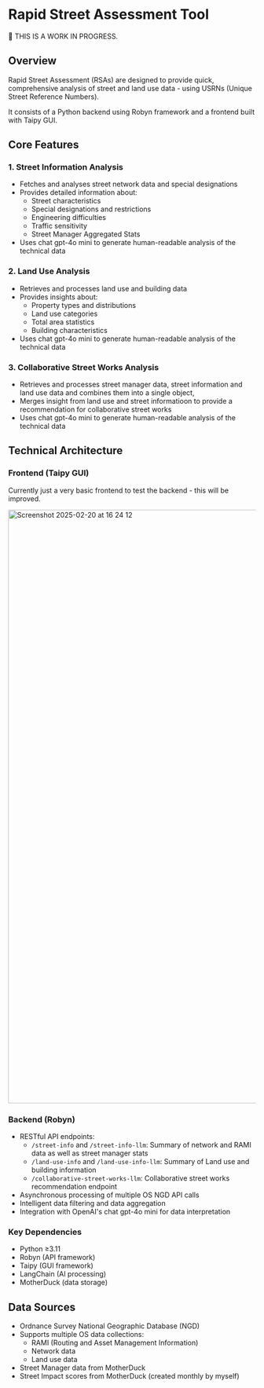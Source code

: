 # Rapid Street Assessment Tool

🚧 THIS IS A WORK IN PROGRESS.

## Overview

Rapid Street Assessment (RSAs) are designed to provide quick, comprehensive analysis of street and land use data - using USRNs (Unique Street Reference Numbers).

It consists of a Python backend using Robyn framework and a frontend built with Taipy GUI.

## Core Features

### 1. Street Information Analysis

- Fetches and analyses street network data and special designations
- Provides detailed information about:
  - Street characteristics
  - Special designations and restrictions
  - Engineering difficulties
  - Traffic sensitivity
  - Street Manager Aggregated Stats
- Uses chat gpt-4o mini to generate human-readable analysis of the technical data

### 2. Land Use Analysis

- Retrieves and processes land use and building data
- Provides insights about:
  - Property types and distributions
  - Land use categories
  - Total area statistics
  - Building characteristics
- Uses chat gpt-4o mini to generate human-readable analysis of the technical data

### 3. Collaborative Street Works Analysis

- Retrieves and processes street manager data, street information and land use data and combines them into a single object,
- Merges insight from land use and street informatioon to provide a recommendation for collaborative street works
- Uses chat gpt-4o mini to generate human-readable analysis of the technical data

## Technical Architecture

### Frontend (Taipy GUI)

Currently just a very basic frontend to test the backend - this will be improved.   

<img width="1209" alt="Screenshot 2025-02-20 at 16 24 12" src="https://github.com/user-attachments/assets/0c05422e-c161-4f3f-99a9-033373cb3282" />

### Backend (Robyn)

- RESTful API endpoints:
  - `/street-info` and `/street-info-llm`: Summary of network and RAMI data as well as street manager stats
  - `/land-use-info` and `/land-use-info-llm`: Summary of Land use and building information
  - `/collaborative-street-works-llm`: Collaborative street works recommendation endpoint
- Asynchronous processing of multiple OS NGD API calls
- Intelligent data filtering and data aggregation
- Integration with OpenAI's chat gpt-4o mini for data interpretation

### Key Dependencies

- Python ≥3.11
- Robyn (API framework)
- Taipy (GUI framework)
- LangChain (AI processing)
- MotherDuck (data storage)

## Data Sources

- Ordnance Survey National Geographic Database (NGD)
- Supports multiple OS data collections:
  - RAMI (Routing and Asset Management Information)
  - Network data
  - Land use data
- Street Manager data from MotherDuck
- Street Impact scores from MotherDuck (created monthly by myself)
